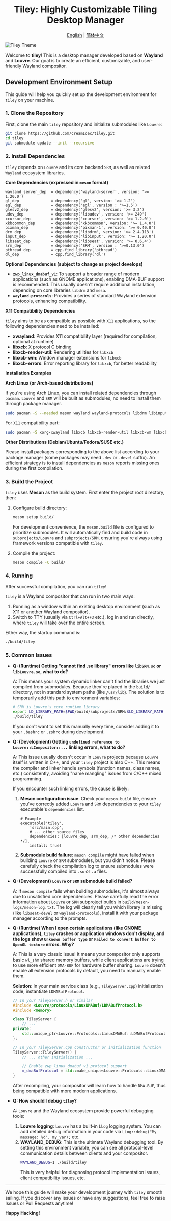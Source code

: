 <center>

# Tiley: Highly Customizable Tiling Desktop Manager

</center>

<center>

[English](./README.md) | [简体中文](./README_zh_cn.md)

</center>

![Tiley Theme](./assets/tiley_wallpaper.png)

Welcome to **tiley**! This is a desktop manager developed based on **Wayland** and **Louvre**. Our goal is to create an efficient, customizable, and user-friendly Wayland compositor.

## Development Environment Setup

This guide will help you quickly set up the development environment for `tiley` on your machine.

### 1. Clone the Repository

First, clone the main `tiley` repository and initialize submodules like `Louvre`:

```bash
git clone https://github.com/creamIcec/tiley.git
cd tiley
git submodule update --init --recursive
```

### 2. Install Dependencies

`tiley` depends on `Louvre` and its core backend `SRM`, as well as related `Wayland` ecosystem libraries.

**Core Dependencies (expressed in `meson` format)**

```meson
wayland_server_dep  = dependency('wayland-server', version: '>= 1.20.0')
gl_dep              = dependency('gl', version: '>= 1.2')
egl_dep             = dependency('egl', version : '>=1.5')
glesv2_dep          = dependency('glesv2', version: '>= 3.2')
udev_dep            = dependency('libudev', version: '>= 249')
xcursor_dep         = dependency('xcursor', version: '>= 1.2.0')
xkbcommon_dep       = dependency('xkbcommon', version: '>= 1.4.0')
pixman_dep          = dependency('pixman-1', version: '>= 0.40.0')
drm_dep             = dependency('libdrm', version: '>= 2.4.113')
input_dep           = dependency('libinput', version: '>= 1.20.0')
libseat_dep         = dependency('libseat', version: '>= 0.6.4')
srm_dep             = dependency('SRM', version : '>=0.13.0')
pthread_dep         = cpp.find_library('pthread')
dl_dep              = cpp.find_library('dl')
```

**Optional Dependencies (subject to change as project develops)**

- **`zwp_linux_dmabuf_v1`**: To support a broader range of modern applications (such as GNOME applications), enabling DMA-BUF support is recommended. This usually doesn't require additional installation, depending on core libraries `libdrm` and `mesa`.
- **`wayland-protocols`**: Provides a series of standard Wayland extension protocols, enhancing compatibility.

**X11 Compatibility Dependencies**

`tiley` aims to be as compatible as possible with `X11` applications, so the following dependencies need to be installed:

- **xwayland**: Provides X11 compatibility layer (required for compilation, optional at runtime)
- **libxcb**: X protocol C binding
- **libxcb-render-util**: Rendering utilities for `libxcb`
- **libxcb-wm**: Window manager extensions for `libxcb`
- **libxcb-errors**: Error reporting library for `libxcb`, for better readability

**Installation Examples**

**Arch Linux (or Arch-based distributions)**

If you're using Arch Linux, you can install related dependencies through `pacman`. `Louvre` and `SRM` will be built as submodules, no need to install them through package manager.

```bash
sudo pacman -S --needed meson wayland wayland-protocols libdrm libinput libxkbcommon pixman systemd libseat libxcursor mesa libglvnd
```

For `X11` compatibility part:

```bash
sudo pacman -S xorg-xwayland libxcb libxcb-render-util libxcb-wm libxcb-errors
```

**Other Distributions (Debian/Ubuntu/Fedora/SUSE etc.)**

Please install packages corresponding to the above list according to your package manager (some packages may need `-dev` or `-devel` suffix). An efficient strategy is to install dependencies as `meson` reports missing ones during the first compilation.

### 3. Build the Project

`tiley` uses **Meson** as the build system. First enter the project root directory, then:

1.  Configure build directory:

    ```bash
    meson setup build/
    ```

    For development convenience, the `meson.build` file is configured to prioritize submodules. It will automatically find and build code in `subprojects/Louvre` and `subprojects/SRM`, ensuring you're always using framework versions compatible with `tiley`.

2.  Compile the project:

    ```bash
    meson compile -C build/
    ```

### 4. Running

After successful compilation, you can run `tiley`!

`tiley` is a Wayland compositor that can run in two main ways:

1.  Running as a window within an existing desktop environment (such as X11 or another Wayland compositor).
2.  Switch to TTY (usually via `Ctrl+Alt+F3` etc.), log in and run directly, where `tiley` will take over the entire screen.

Either way, the startup command is:

```bash
./build/tiley
```

### 5. Common Issues

- **Q: (Runtime) Getting "cannot find .so library" errors like `libSRM.so` or `libLouvre.so`, what to do?**

  A: This means your system dynamic linker can't find the libraries we just compiled from submodules. Because they're placed in the `build/` directory, not in standard system paths (like `/usr/lib`). The solution is to temporarily add this path to environment variables:

  ```bash
  # SRM is Louvre's core runtime library
  export LD_LIBRARY_PATH=$PWD/build/subprojects/SRM:$LD_LIBRARY_PATH
  ./build/tiley
  ```

  If you don't want to set this manually every time, consider adding it to your `.bashrc` or `.zshrc` during development.

- **Q: (Development) Getting `undefined reference to Louvre::LCompositor::...` linking errors, what to do?**

  A: This issue usually doesn't occur in `Louvre` projects because `Louvre` itself is written in C++, and your `tiley` project is also C++. This means the compiler and linker handle symbols (function names, class names, etc.) consistently, avoiding "name mangling" issues from C/C++ mixed programming.

  If you encounter such linking errors, the cause is likely:

  1.  **Meson configuration issue**: Check your `meson.build` file, ensure you've correctly added `Louvre` and `SRM` dependencies to your `tiley` executable's `dependencies` list.
      ```meson
      # Example
      executable('tiley',
          'src/main.cpp',
          # ... other source files
          dependencies: [louvre_dep, srm_dep, /* other dependencies */],
          install: true)
      ```
  2.  **Submodule build failure**: `meson compile` might have failed when building `Louvre` or `SRM` submodules, but you didn't notice. Please carefully check the compilation log to ensure submodules were successfully compiled into `.so` or `.a` files.

- **Q: (Development) `Louvre` or `SRM` submodule build failed?**

  A: If `meson compile` fails when building submodules, it's almost always due to unsatisfied core dependencies. Please carefully read the error information about `Louvre` or `SRM` subproject builds in `build/meson-logs/meson-log.txt`. The log will clearly tell you which library is missing (like `libseat-devel` or `wayland-protocols`), install it with your package manager according to the prompts.

- **Q: (Runtime) When I open certain applications (like GNOME applications), `tiley` crashes or application windows don't display, and the logs show `Unknown buffer type` or `Failed to convert buffer to OpenGL texture` errors. Why?**

  A: This is a very classic issue! It means your compositor only supports basic `wl_shm` shared memory buffers, while client applications are trying to use more efficient `DMA-BUF` for hardware buffer sharing. `Louvre` doesn't enable all extension protocols by default, you need to manually enable them.

  **Solution**: In your main service class (e.g., `TileyServer.cpp`) initialization code, instantiate `LDMABufProtocol`.

  ```cpp
  // In your TileyServer.h or similar
  #include <Louvre/protocols/LinuxDMABuf/LDMABufProtocol.h>
  #include <memory>

  class TileyServer {
      // ...
  private:
      std::unique_ptr<Louvre::Protocols::LinuxDMABuf::LDMABufProtocol> m_dmaBufProtocol;
  };

  // In your TileyServer.cpp constructor or initialization function
  TileyServer::TileyServer() {
      // ... other initialization ...

      // Enable zwp_linux_dmabuf_v1 protocol support
      m_dmaBufProtocol = std::make_unique<Louvre::Protocols::LinuxDMABuf::LDMABufProtocol>();
  }
  ```

  After recompiling, your compositor will learn how to handle `DMA-BUF`, thus being compatible with more modern applications.

- **Q: How should I debug `tiley`?**

  A: `Louvre` and the Wayland ecosystem provide powerful debugging tools:

  1.  **Louvre logging**: `Louvre` has a built-in `LLog` logging system. You can add detailed debug information in your code via `LLog::debug("My message: %d", my_var);` etc.
  2.  **WAYLAND_DEBUG**: This is the ultimate Wayland debugging tool. By setting this environment variable, you can see all protocol-level communication details between clients and your compositor.
      ```bash
      WAYLAND_DEBUG=1 ./build/tiley
      ```
      This is very helpful for diagnosing protocol implementation issues, client compatibility issues, etc.

---

We hope this guide will make your development journey with `tiley` smooth sailing. If you discover any issues or have any suggestions, feel free to raise Issues or Pull Requests anytime!

**Happy Hacking!**

